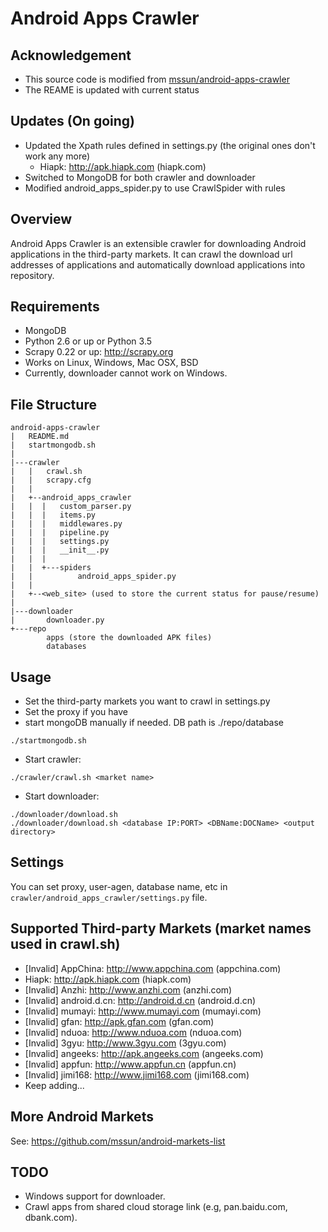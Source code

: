 Android Apps Crawler
====================

Acknowledgement
---------------
* This source code is modified from [mssun/android-apps-crawler](https://github.com/mssun/android-apps-crawler)
* The REAME is updated with current status

Updates (On going)
------------------
* Updated the Xpath rules defined in settings.py (the original ones don't work any more)
    * Hiapk: http://apk.hiapk.com (hiapk.com)
* Switched to MongoDB for both crawler and downloader
* Modified android_apps_spider.py to use CrawlSpider with rules
    
Overview
--------
Android Apps Crawler is an extensible crawler for downloading Android applications in the third-party markets.
It can crawl the download url addresses of applications and automatically download applications
into repository.

Requirements
------------
* MongoDB
* Python 2.6 or up or Python 3.5
* Scrapy 0.22 or up: http://scrapy.org 
* Works on Linux, Windows, Mac OSX, BSD
* Currently, downloader cannot work on Windows.

File Structure
--------------
```
android-apps-crawler
|   README.md
|   startmongodb.sh
|
|---crawler
|   |   crawl.sh
|   |   scrapy.cfg
|   |  
|   +--android_apps_crawler
|   |  |   custom_parser.py
|   |  |   items.py
|   |  |   middlewares.py
|   |  |   pipeline.py
|   |  |   settings.py
|   |  |   __init__.py
|   |  |
|   |  +---spiders
|   |          android_apps_spider.py 
|   |
|   +--<web_site> (used to store the current status for pause/resume)
|
|---downloader
|       downloader.py
+---repo
        apps (store the downloaded APK files)
        databases

```
Usage
-----
* Set the third-party markets you want to crawl in settings.py
* Set the proxy if you have
* start mongoDB manually if needed. DB path is ./repo/database
```
./startmongodb.sh
```
* Start crawler: 
```
./crawler/crawl.sh <market name>
```
* Start downloader:
```
./downloader/download.sh 
./downloader/download.sh <database IP:PORT> <DBName:DOCName> <output directory>
```

Settings
--------
You can set proxy, user-agen, database name, etc in ```crawler/android_apps_crawler/settings.py``` file.

Supported Third-party Markets (market names used in crawl.sh)
-----------------------------
* [Invalid] AppChina: http://www.appchina.com (appchina.com)
* Hiapk: http://apk.hiapk.com (hiapk.com)
* [Invalid] Anzhi: http://www.anzhi.com (anzhi.com)
* [Invalid] android.d.cn: http://android.d.cn (android.d.cn)
* [Invalid] mumayi: http://www.mumayi.com (mumayi.com)
* [Invalid] gfan: http://apk.gfan.com (gfan.com)
* [Invalid] nduoa: http://www.nduoa.com (nduoa.com)
* [Invalid] 3gyu: http://www.3gyu.com (3gyu.com)
* [Invalid] angeeks: http://apk.angeeks.com (angeeks.com)
* [Invalid] appfun: http://www.appfun.cn (appfun.cn)
* [Invalid] jimi168: http://www.jimi168.com (jimi168.com)
* Keep adding...

More Android Markets
--------------------
See: https://github.com/mssun/android-markets-list

TODO
----
* Windows support for downloader.
* Crawl apps from shared cloud storage link (e.g, pan.baidu.com, dbank.com).
